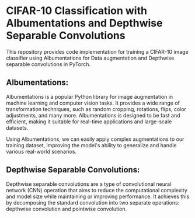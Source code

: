 # CIFAR-10 Classification with Albumentations and Depthwise Separable Convolutions

This repository provides code implementation for training a CIFAR-10 image classifier using Albumentations for Data augmentation and Depthwise separable convolutions in PyTorch.

## Albumentations:

Albumentations is a popular Python library for image augmentation in machine learning and computer vision tasks. It provides a wide range of transformation techniques, such as random cropping, rotations, flips, color adjustments, and many more. Albumentations is designed to be fast and efficient, making it suitable for real-time applications and large-scale datasets.

Using Albumentations, we can easily apply complex augmentations to our training dataset, improving the model's ability to generalize and handle various real-world scenarios.

## Depthwise Separable Convolutions:

Depthwise separable convolutions are a type of convolutional neural network (CNN) operation that aims to reduce the computational complexity and model size while maintaining or improving performance. It achieves this by decomposing the standard convolution into two separate operations: depthwise convolution and pointwise convolution.



